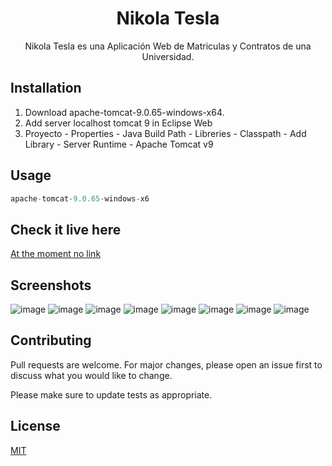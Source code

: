 <h1 align="center">Nikola Tesla</h1>

<p align="center">
  Nikola Tesla es una Aplicación Web de Matriculas y Contratos de una Universidad.
</p>

## Installation

1. Download apache-tomcat-9.0.65-windows-x64.
2. Add server localhost tomcat 9 in Eclipse Web
3. Proyecto - Properties - Java Build Path - Libreries - Classpath - Add Library - Server Runtime - Apache Tomcat v9

## Usage

```python
apache-tomcat-9.0.65-windows-x6
```

## Check it live here

[At the moment no link]()

## Screenshots

![image](https://user-images.githubusercontent.com/85379478/219694115-d2cf6780-be56-43d0-aa65-eb5faffdc04e.png)
![image](https://user-images.githubusercontent.com/85379478/219693602-44b3f4e8-b101-422b-98e2-846bf339ed93.png)
![image](https://user-images.githubusercontent.com/85379478/219692977-6b881025-b215-402f-9673-5cb6145c557f.png)
![image](https://user-images.githubusercontent.com/85379478/219693228-57831c59-7a56-4dbd-9d5f-95feaf5a6dfa.png)
![image](https://user-images.githubusercontent.com/85379478/219693298-0ab21ed6-f087-4a00-bd0d-787f6056c3c1.png)
![image](https://user-images.githubusercontent.com/85379478/219693360-3b5f47c7-9d3a-4c19-ab6a-8fea58aea7a2.png)
![image](https://user-images.githubusercontent.com/85379478/219693433-29f3103b-44f0-48a5-b4f0-a45592809238.png)
![image](https://user-images.githubusercontent.com/85379478/219693482-42cc13dc-48cb-40c8-8bba-3945e77880e2.png)


## Contributing

Pull requests are welcome. For major changes, please open an issue first
to discuss what you would like to change.

Please make sure to update tests as appropriate.

## License

[MIT](https://choosealicense.com/licenses/mit/)
